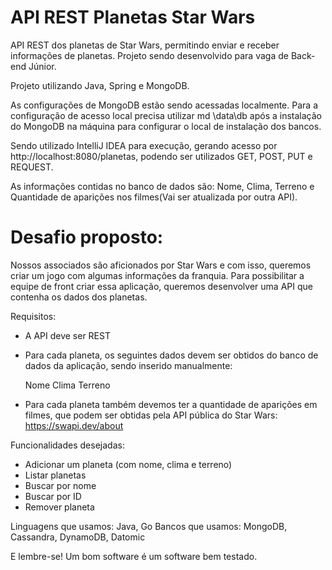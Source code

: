 # API REST Planetas Star Wars
 API REST dos planetas de Star Wars, permitindo enviar e receber informações de planetas. Projeto sendo desenvolvido para vaga de Back-end Júnior.
 
 Projeto utilizando Java, Spring e MongoDB.
 
 As configurações de MongoDB estão sendo acessadas localmente. Para a configuração de acesso local precisa utilizar md \data\db após a instalação do MongoDB na máquina para configurar o local de instalação dos bancos.
 
 Sendo utilizado IntelliJ IDEA para execução, gerando acesso por http://localhost:8080/planetas, podendo ser utilizados GET, POST, PUT e REQUEST.
 
 As informações contidas no banco de dados são: Nome, Clima, Terreno e Quantidade de aparições nos filmes(Vai ser atualizada por outra API).
 
# Desafio proposto:
Nossos associados são aficionados por Star Wars e com isso, queremos criar um jogo com algumas informações da franquia.
Para possibilitar a equipe de front criar essa aplicação, queremos desenvolver uma API que contenha os dados dos planetas.

Requisitos:
- A API deve ser REST
- Para cada planeta, os seguintes dados devem ser obtidos do banco de dados da aplicação, sendo inserido manualmente:

    Nome
    Clima
    Terreno

- Para cada planeta também devemos ter a quantidade de aparições em filmes, que podem ser obtidas pela API pública do Star Wars: https://swapi.dev/about


Funcionalidades desejadas: 

- Adicionar um planeta (com nome, clima e terreno)
- Listar planetas
- Buscar por nome
- Buscar por ID
- Remover planeta


Linguagens que usamos: Java, Go
Bancos que usamos: MongoDB, Cassandra, DynamoDB, Datomic

E lembre-se! Um bom software é um software bem testado.


